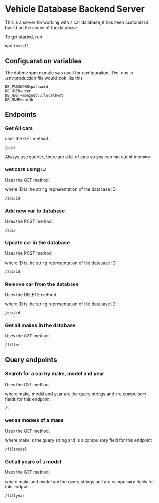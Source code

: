 # Vehicle Database Backend Server

This is a server for working with a car database, it has been customized based on the shape of the database

To get started, run

```bash
npm install
```

## Configuaration variables

The dotenv npm module was used for configuration,
The .env or .env.production file would look like this

```.env
DB_PASSWORD=password
DB_USER=user
DB_HOST=mongodb://localhost
DB_NAME=cardb

```

## Endpoints

### Get All cars

uses the GET method.

```bash
/api/
```

Always use queries, there are a lot of cars so you can run out of memory

### Get cars using ID

Uses the GET method.

where ID is the string representation of the database ID.

```bash
/api/id
```

### Add new car to database

Uses the POST method.

```bash
/api/
```

### Update car in the database

Uses the POST method

where ID is the string representation of the database ID.

```bash
/api/id
```

### Remove car from the database

Uses the DELETE method

where ID is the string representation of the database ID.

```bash
/api/id
```

### Get all makes in the database

Uses the GET method.

```bash
/filter
```

## Query endpoints

### Search for a car by make, model and year

Uses the GET method.

where make, model and year are the query strings and are compulsory fields for this endpoint

```bash
/s
```

### Get all models of a make

Uses the GET method.

where make is the query string and is a compulsory field for this endpoint

```bash
/filtmodel
```

### Get all years of a model

Uses the GET method.

where make and model are the query strings and are compulsory fields for this endpoint

```bash
/filtyear
```
